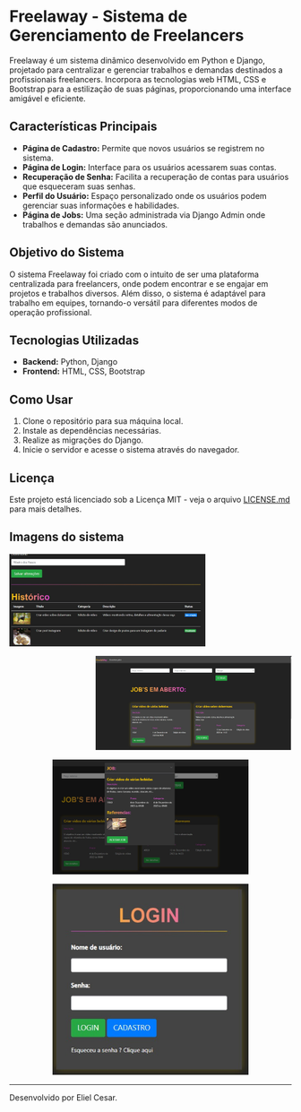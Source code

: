 # Freelaway - Sistema de Gerenciamento de Freelancers

Freelaway é um sistema dinâmico desenvolvido em Python e Django, projetado para centralizar e gerenciar trabalhos e demandas destinados a profissionais freelancers. Incorpora as tecnologias web HTML, CSS e Bootstrap para a estilização de suas páginas, proporcionando uma interface amigável e eficiente.

## Características Principais

- **Página de Cadastro:** Permite que novos usuários se registrem no sistema.
- **Página de Login:** Interface para os usuários acessarem suas contas.
- **Recuperação de Senha:** Facilita a recuperação de contas para usuários que esqueceram suas senhas.
- **Perfil do Usuário:** Espaço personalizado onde os usuários podem gerenciar suas informações e habilidades.
- **Página de Jobs:** Uma seção administrada via Django Admin onde trabalhos e demandas são anunciados.

## Objetivo do Sistema

O sistema Freelaway foi criado com o intuito de ser uma plataforma centralizada para freelancers, onde podem encontrar e se engajar em projetos e trabalhos diversos. Além disso, o sistema é adaptável para trabalho em equipes, tornando-o versátil para diferentes modos de operação profissional.

## Tecnologias Utilizadas

- **Backend:** Python, Django
- **Frontend:** HTML, CSS, Bootstrap

## Como Usar

1. Clone o repositório para sua máquina local.
2. Instale as dependências necessárias.
3. Realize as migrações do Django.
4. Inicie o servidor e acesse o sistema através do navegador.

## Licença

Este projeto está licenciado sob a Licença MIT - veja o arquivo [LICENSE.md](LICENSE.md) para mais detalhes.

## Imagens do sistema
<p align="rigth">
  <img src="/assets/img1.jpeg" width="350" title="Historico">
</p>
<p align="right">
  <img src="/assets/img2.jpeg" width="350" title="Jobs">
</p>
<p align="center">
  <img src="/assets/img3.jpeg" width="350" title="Modal Job">
</p>
<p align="center">
  <img src="/assets/img4.jpeg" width="350" title="Tela de login">
</p>

---

Desenvolvido por Eliel Cesar.
